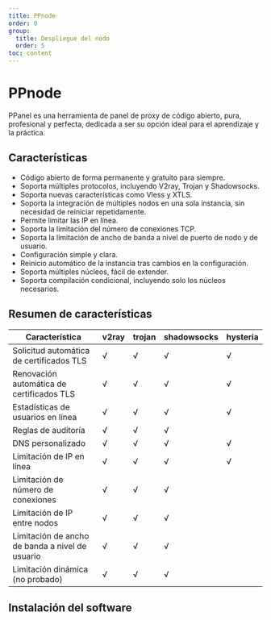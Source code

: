 ```yaml
---
title: PPnode
order: 0
group: 
  title: Despliegue del nodo
  order: 5
toc: content
---
```


# PPnode

PPanel es una herramienta de panel de proxy de código abierto, pura, profesional y perfecta, dedicada a ser su opción ideal para el aprendizaje y la práctica.

## Características

- Código abierto de forma permanente y gratuito para siempre.
- Soporta múltiples protocolos, incluyendo V2ray, Trojan y Shadowsocks.
- Soporta nuevas características como Vless y XTLS.
- Soporta la integración de múltiples nodos en una sola instancia, sin necesidad de reiniciar repetidamente.
- Permite limitar las IP en línea.
- Soporta la limitación del número de conexiones TCP.
- Soporta la limitación de ancho de banda a nivel de puerto de nodo y de usuario.
- Configuración simple y clara.
- Reinicio automático de la instancia tras cambios en la configuración.
- Soporta múltiples núcleos, fácil de extender.
- Soporta compilación condicional, incluyendo solo los núcleos necesarios.

## Resumen de características

| Característica          | v2ray | trojan | shadowsocks | hysteria |
| ----------------------- | ----- | ------ | ----------- | -------- |
| Solicitud automática de certificados TLS | √     | √      | √           | √        |
| Renovación automática de certificados TLS | √     | √      | √           | √        |
| Estadísticas de usuarios en línea      | √     | √      | √           | √        |
| Reglas de auditoría        | √     | √      | √           |          |
| DNS personalizado     | √     | √      | √           | √        |
| Limitación de IP en línea    | √     | √      | √           | √        |
| Limitación de número de conexiones       | √     | √      | √           |          |
| Limitación de IP entre nodos   | √     | √      | √           |          |
| Limitación de ancho de banda a nivel de usuario    | √     | √      | √           |          |
| Limitación dinámica (no probado)   | √     | √      | √           |          |

## Instalación del software

